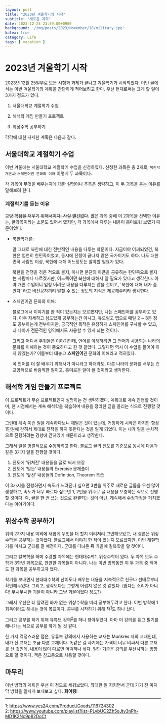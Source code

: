 ```yaml
---
layout: post
title: "2023년 겨울학기의 시작"
subtitle: "새로운 계획"
date: 2023-12-25 23:59:00+0900
background: '/img/posts/2023/November/18/military.jpg'
katex: true
category: Life
tags: [ vacation ]
---
```


# 2023년 겨울학기 시작

2023년 12월 25일부로 모든 시험과 과제가 끝나고 겨울학기가 시작되었다. 이번 글에서는 이번 겨울학기의 계획을 간단하게 적어보려고 한다. 우선 현재로써는 크게 할 일이 3가지 정도가 있다.

1. 서울대학교 계절학기 수업

2. 해석학 게임 만들기 프로젝트

3. 위상수학 공부하기

각각에 대한 자세한 계획은 다음과 같다.

## 서울대학교 계절학기 수업

이번 겨울에는 서울대학교 계절학기 수업을 신청하였다. 신청한 과목은 총 2개로, `북한학개론`과 `스페인어권 문화의 이해` 이렇게 두 과목이다.

각 과목이 무엇을 배우는지에 대한 설명이나 추측은 생략하고, 이 두 과목을 듣는 이유를 말해보려 한다.

### 계절학기를 듣는 이유

~~교양 학점을 채우기 위해서이다. 사실 별건없다.~~ 많은 과목 중에 이 2과목을 선택한 이유는, 꿀과목이라는 소문도 있어서 였지만, 각 과목에서 다루는 내용이 흥미로워 보였기 때문이었다.

- 북한학개론: 

    말 그대로 북한에 대한 전반적인 내용을 다루는 학문이다. 지금이야 어찌되었건, 북한은 엄연히 한민족이었고, 동시에 전쟁이 끝나지 않은 국가이기도 하다. 나도 대한민국 사람인 이상, 북한에 대해 어느정도는 알야할 필요가 있다.

    북한을 전쟁을 겪은 적으로 볼지, 아니면 분단의 아픔을 공유하는 한민족으로 볼지는 사람마다 다르겠지만, 어느쪽이던 북한에 대해서 알 필요가 있다고 생각한다. 아마 개론 수업이니 엄청 어려운 내용을 다루지는 않을 것이고, '북한에 대해 내가 좀 안다' 라고 비전공자끼리 말할 수 있는 정도의 지식은 제공해주리라 생각한다.

- 스페인어권 문화의 이해:

    블로그에서 이야기를 한 적이 있는지는 모르겠지만, 나는 스페인어를 공부하고 있다. 아주 자세하고 심도있게 공부하는건 아니고, 듀오링고 앱으로 매일 2 ~ 3분 정도 공부하는게 전부이지만, 궁극적인 목적은 유창하게 스페인어를 구사할 수 있고, 더 나아가 전문적인 영역에서도 사용할 수 있게 되는 것이다.

    그리고 어디서 주워들은 이야기인데, 언어를 이해하려면 그 언어가 사용되는 나라의 문화를 이해하는 것이 중요하다고 한 것 같았다. 그렇다면 역시 이 수업을 들어야 하지 않겠는가? 이름부터 대놓고 **스페인어**권 문화의 이해라고 적혀있다.

    꼭 언어를 더 잘 배우기 위해서가 아니라고 하더라도, 다른 나라의 문화를 배우는 건 교양적으로 바람직한 일이고, 흥미로운 일이 될 것이라고 생각한다.

## 해석학 게임 만들기 프로젝트

이 프로젝트가 무슨 프로젝트인지 설명하는 건 생략하겠다. 계획대로 계속 진행할 것이며, 현 시점에서는 계속 해석학을 복습하며 내용을 정리한 글을 올리는 식으로 진행할 것이다.

그런데 계속 이런 일을 계속하다보니 깨달은 것이 있는데, 거창하게 시작은 하지만 항상 1단원에 갇혀서 제대로 진척을 하지 못한다는 것을 알게 되었다. 이는 내가 일을 순차적으로 진행하려는 경향에 갇혀있기 때문이라고 생각한다.

그래서 일을 병렬적으로 수행하려고 한다. 블로그 글의 진도를 기준으로 동시에 다음과 같은 3가지 일을 진행할 것이다.

1. 진도에 '뒤쳐진' 내용들을 글로 써서 보강
2. 진도에 '맞는' 내용들의 Exercise 문제풀이
3. 진도에 '앞선' 내용들의 Definition, Theorem 복습

이 3가지를 진행하면서 속도가 느려진다 싶으면 3번을 위주로 새로운 글들을 우선 많이 생성하고, 속도가 너무 빠르다 싶으면 1, 2번을 위주로 글 내용을 보충하는 식으로 진행할 것이다. 즉, 글을 한 번 쓰는 것으로 완결되는 것이 아닌, 계속해서 수정과정을 거치겠다는 이야기이다.

## 위상수학 공부하기

위의 2가지 내용 이외에 새롭게 무엇을 더 할지 이리저리 고민해보았고, 내 결론은 위상수학을 공부하는 것이었다. 블로그에서 이야기 한 적이 있는지 모르겠지만, 이번 계절학기를 마치고 군대를 갈 예정이다. 군대를 다녀온 뒤 가을에 칼복학을 할 것이다.

그리고 칼복학을 하며 수강할 과목에는 현대대수학1, 위상수학이 있다. 두 과목 모두 수학과 3학년 과목으로, 만만한 과목들이 아니다. 나는 이번 방학동안 이 두 과목 중 적어도 한 과목을 공부하고자 했다.

학기를 보내면서 현대대수학의 난이도나 배우는 내용을 지속적으로 친구나 선배로부터 확인해두었다. 그리고, 생각보다는 그렇게 어렵지 않은 것 같았다. (쉽다는 소리가 아니다! 무시무시한 괴물이 아니라 그냥 괴물이었다 정도?)

그래서 우선은 더 알려진 바가 없는 위상수학을 미리 공부해두려고 한다. 이번 방학에 1회독이라도 해내는 것이 목표이다. 공부를 시작하기 위해 책<sup>[1](#footnote_1)</sup>도 하나 샀다.

그리고 공부를 하기 위해 유튜브 강의<sup>[2](#footnote_2)</sup>를 하나 찾아두었다. 아마 이 강의를 듣고 필기를 해나가는 식으로 공부를 하게 될 것 같다.

한 가지 걱정스러운 점은, 유튜브 강의에서 사용하는 교재는 Munkres 저의 교재인데, 내가 산 교재는 조금 다른 교재이다. 똑같은 걸 사기에는 가격이 너무 비싸서 다른 교재를 산 것인데, 내용이 많이 다르면 어떡하나 싶다. 일단 기준은 강의를 우선시하는 방향으로 할 것이다. 책은 참고용으로 사용할 것이다.

## 마무리

이번 방학의 계획은 우선 이 정도로 세워보았다. 최대한 잘 지키면서 군대 가기 전 마지막 방학을 알차게 보내보고 싶다. **화이팅!**

---
<a name="footnote_1">1</a>: <https://www.yes24.com/Product/Goods/116724302>  
<a name="footnote_2">2</a>: <https://www.youtube.com/playlist?list=PLvbUC2Zh5oJty3nPh-MD1K2Nc9p82DoCt>  